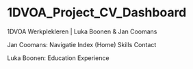 # 1DVOA_Project_CV_Dashboard
1DVOA Werkplekleren | Luka Boonen &amp; Jan Coomans

Jan Coomans:
    Navigatie
    Index (Home)
    Skills
    Contact

Luka Boonen:
    Education
    Experience


